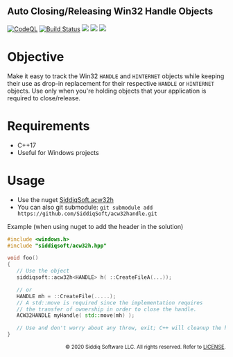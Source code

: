 Auto Closing/Releasing Win32 Handle Objects
-------------------------------------------

[![CodeQL](https://github.com/SiddiqSoft/acw32handle/actions/workflows/codeql-analysis.yml/badge.svg)](https://github.com/SiddiqSoft/acw32handle/actions/workflows/codeql-analysis.yml)
[![Build Status](https://dev.azure.com/siddiqsoft/siddiqsoft/_apis/build/status/SiddiqSoft.acw32handle?branchName=main)](https://dev.azure.com/siddiqsoft/siddiqsoft/_build/latest?definitionId=4&branchName=main)
![](https://img.shields.io/nuget/v/SiddiqSoft.acw32h)
![](https://img.shields.io/github/v/tag/SiddiqSoft/acw32handle)
![](https://img.shields.io/azure-devops/tests/siddiqsoft/siddiqsoft/4/main.svg)

# Objective
Make it easy to track the Win32 `HANDLE` and `HINTERNET` objects while keeping their use as drop-in replacement for their respective `HANDLE` or `HINTERNET` objects.
Use only when you're holding objects that your application is required to close/release.

# Requirements
- C++17
- Useful for Windows projects

# Usage

- Use the nuget [SiddiqSoft.acw32h](https://www.nuget.org/packages/SiddiqSoft.acw32h/)
- You can also git submodule: `git submodule add https://github.com/SiddiqSoft/acw32handle.git`

Example (when using nuget to add the header in the solution)

```cpp
#include <windows.h>
#include "siddiqsoft/acw32h.hpp"

void foo()
{
   // Use the object
   siddiqsoft::acw32h<HANDLE> h( ::CreateFileA(...));

   // or
   HANDLE mh = ::CreateFile(.....);
   // A std::move is required since the implementation requires
   // the transfer of ownership in order to close the handle.
   ACW32HANDLE myHandle( std::move(mh) );

   // Use and don't worry about any throw, exit; C++ will cleanup the handle if it was properly allocated!
}

```

<small align="right">

&copy; 2020 Siddiq Software LLC. All rights reserved. Refer to [LICENSE](LICENSE).

</small>
